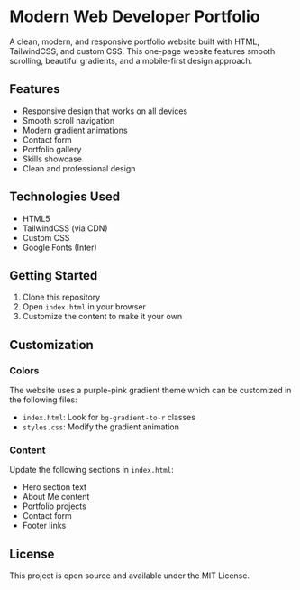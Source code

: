 # Modern Web Developer Portfolio

A clean, modern, and responsive portfolio website built with HTML, TailwindCSS, and custom CSS. This one-page website features smooth scrolling, beautiful gradients, and a mobile-first design approach.

## Features

- Responsive design that works on all devices
- Smooth scroll navigation
- Modern gradient animations
- Contact form
- Portfolio gallery
- Skills showcase
- Clean and professional design

## Technologies Used

- HTML5
- TailwindCSS (via CDN)
- Custom CSS
- Google Fonts (Inter)

## Getting Started

1. Clone this repository
2. Open `index.html` in your browser
3. Customize the content to make it your own

## Customization

### Colors
The website uses a purple-pink gradient theme which can be customized in the following files:
- `index.html`: Look for `bg-gradient-to-r` classes
- `styles.css`: Modify the gradient animation

### Content
Update the following sections in `index.html`:
- Hero section text
- About Me content
- Portfolio projects
- Contact form
- Footer links

## License

This project is open source and available under the MIT License.
